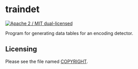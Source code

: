 # traindet

[![Apache 2 / MIT dual-licensed](https://img.shields.io/badge/license-Apache%202%20%2F%20MIT-blue.svg)](https://github.com/hsivonen/traindet/blob/master/COPYRIGHT)

Program for generating data tables for an encoding detector.

## Licensing

Please see the file named
[COPYRIGHT](https://github.com/hsivonen/traindet/blob/master/COPYRIGHT).
